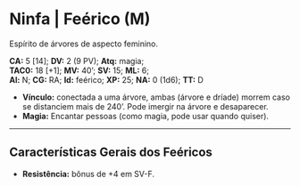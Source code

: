 # Ninfa | Feérico (M)

Espírito de árvores de aspecto feminino.

**CA:** 5 [14]; **DV:** 2 (9 PV); **Atq:** magia;  
**TAC0:** 18 [+1]; **MV:** 40’; **SV:** 15; **ML:** 6;  
**Al:** N; **CG:** RA; **Id:** feérico; **XP:** 25; **NA:** 0 (1d6); **TT:** D

- **Vínculo:** conectada a uma árvore, ambas (árvore e dríade) morrem caso se distanciem mais de 240’. Pode imergir na árvore e desaparecer.  
- **Magia:** Encantar pessoas (como magia, pode usar quando quiser).

---

## Características Gerais dos Feéricos

- **Resistência:** bônus de +4 em SV-F.